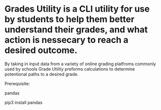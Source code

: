 # Grades Utility is a CLI utility for use by students to help them better understand their grades, and what action is nessecary to reach a desired outcome.

By taking in input data from a variety of online grading platfroms commonly used by schools Grade Utility preforms calculations to determine potentional paths to a desired grade.

Prerequisite:

pandas

pip3 install pandas
